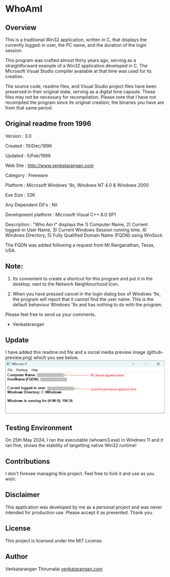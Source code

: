 # WhoAmI

## Overview
This is a traditional Win32 application, written in C, that displays the currently logged-in user, the PC name, and the duration of the login session.

This program was crafted almost thirty years ago, serving as a straightforward example of a Win32 application developed in C. The Microsoft Visual Studio compiler available at that time was used for its creation.

The source code, readme files, and Visual Studio project files have been preserved in their original state, serving as a digital time capsule. These files may not be necessary for recompilation. Please note that I have not recompiled the program since its original creation; the binaries you have are from that same period.

## Original readme from 1996

Version		: 	3.0

Created		:	10/Dec/1996

Updated		:	5/Feb/1999

Web Site	:	http://www.venkatarangan.com

Category	:	Freeware

Platform	:	Microsoft Windows '9x, Windows NT 4.0 & Windows 2000

Exe Size	:	32K

Any Dependent
Dll's		:	Nil

Development 
platform	:	Microsoft Visual C++ 6.0 SP1

Description	:	"Who Am I" displays the 
			1) Computer Name,
			2) Current logged-in User Name,
			3) Current Windows Session running time,
			4) Windows Directory,
			5) Fully Qualified Domain Name (FQDN) using WinSock

The FQDN was added following a request from Mr.Ranganathan, Texas, USA.

Note:
----
1) Its convenient to create a shortcut for this program and put it in the desktop, next to the Network Neighbourhood Icon.

2) When you have pressed cancel in the login dialog box of Windows '9x, the program  will report that it cannot find the user name. This is the default behaviour Windows '9x  and has nothing to do with the program.

Please feel free to send us your comments.

- Venkatarangan

## Update 
I have added this readme.md file and a social media preview image (github-preview.png) which you see below.
![Cover image](/github-preview.png)


## Testing Environment
On 25th May 2024, I ran the executable (whoami3.exe) in Windows 11 and it ran fine, shows the stability of targetting native Win32 runtime!

## Contributions
I don't foresee managing this project. Feel free to fork it and use as you wish.

## Disclaimer
This application was developed by me as a personal project and was never intended for production use. Please accept it as presented. Thank you.

## License
This project is licensed under the MIT License.

## Author
Venkatarangan Thirumalai [venkatarangan.com](https://venkatarangan.com)
